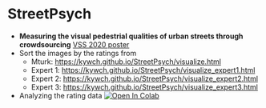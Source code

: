 # StreetPsych
* **Measuring the visual pedestrial qualities of urban streets through crowdsourcing** [VSS 2020 poster](https://kywch.github.io/pdf/ChoeEtal_VSS2020_street_psychology.pdf)
* Sort the images by the ratings from
  * Mturk: https://kywch.github.io/StreetPsych/visualize.html
  * Expert 1: https://kywch.github.io/StreetPsych/visualize_expert1.html
  * Expert 2: https://kywch.github.io/StreetPsych/visualize_expert2.html
  * Expert 3: https://kywch.github.io/StreetPsych/visualize_expert3.html
* Analyzing the rating data [![Open In Colab](https://colab.research.google.com/assets/colab-badge.svg)](https://colab.research.google.com/github/kywch/StreetPsych/blob/master/visualize_expert_ratings.ipynb)
